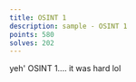 ```yaml
---
title: OSINT 1
description: sample - OSINT 1
points: 580
solves: 202
---
```


yeh' OSINT 1.... it was hard lol
